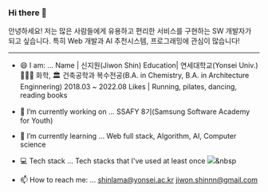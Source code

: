 ### Hi there 👋
안녕하세요! 저는 많은 사람들에게 유용하고 편리한 서비스를 구현하는 SW 개발자가 되고  싶습니다.
특히 Web 개발과 AI 추천시스템, 프로그래밍에 관심이 많습니다! 

---
- 😄 I am: ...
Name | 신지원(Jiwon Shin)
Education| 연세대학교(Yonsei Univ.)
👩🏻‍🔬 화학, 🏛 건축공학과 복수전공(B.A. in Chemistry, B.A. in Architecture Enginnering)
2018.03 ~ 2022.08
Likes | Running, pilates, dancing, reading books

- 🔭 I’m currently working on ...
SSAFY 8기(Samsung Software Academy for Youth)

- 🌱 I’m currently learning ...
Web full stack, Algorithm, AI, Computer science

- 💻 Tech stack ...
Tech stacks that I've used at least once
<img src="https://img.shields.io/badge/Python-3766AB?style=flat-square&logo=Python&logoColor=white"/></a>&nbsp 


- 📫 How to reach me: ...
shinlama@yonsei.ac.kr
jiwon.shinnn@gmail.com
